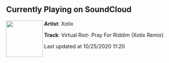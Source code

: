 ## Currently Playing on SoundCloud

[<img align="left" width="100" src="https://i1.sndcdn.com/artworks-ZiFU3hhaVFequc96-7BaZVQ-t50x50.jpg">](https://soundcloud.com/xotixmusic/xotix-pray-for-riddim)

**Artist**: Xotix 

**Track**: Virtual Riot- Pray For Riddim (Xotix Remix)

Last updated at 10/25/2020 11:20
